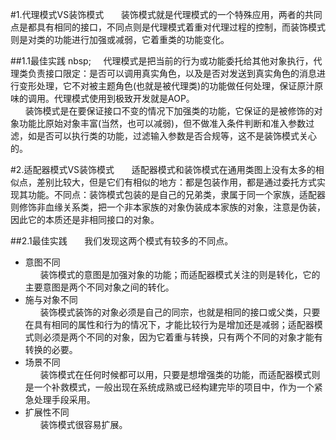 #1.代理模式VS装饰模式
&nbsp;&nbsp;&nbsp;&nbsp;&nbsp;&nbsp;装饰模式就是代理模式的一个特殊应用，两者的共同点是都具有相同的接口，不同点则是代理模式着重对代理过程的控制，而装饰模式则是对类的功能进行加强或减弱，它着重类的功能变化。

##1.1最佳实践
nbsp;&nbsp;&nbsp;&nbsp;&nbsp;&nbsp;代理模式是把当前的行为或功能委托给其他对象执行，代理类负责接口限定：是否可以调用真实角色，以及是否对发送到真实角色的消息进行变形处理，它不对被主题角色(也就是被代理类)的功能做任何处理，保证原汁原味的调用。代理模式使用到极致开发就是AOP。  
&nbsp;&nbsp;&nbsp;&nbsp;&nbsp;&nbsp;装饰模式是在要保证接口不变的情况下加强类的功能，它保证的是被修饰的对象功能比原始对象丰富(当然，也可以减弱)，但不做准入条件判断和准入参数过滤，如是否可以执行类的功能，过滤输入参数是否合规等，这不是装饰模式关心的。  


#2.适配器模式VS装饰模式
&nbsp;&nbsp;&nbsp;&nbsp;&nbsp;&nbsp;适配器模式和装饰模式在通用类图上没有太多的相似点，差别比较大，但是它们有相似的地方：都是包装作用，都是通过委托方式实现其功能。不同点：装饰模式包装的是自己的兄弟类，隶属于同一个家族，适配器则修饰非血缘关系类，把一个非本家族的对象伪装成本家族的对象，注意是伪装，因此它的本质还是非相同接口的对象。


##2.1最佳实践
&nbsp;&nbsp;&nbsp;&nbsp;&nbsp;&nbsp;我们发现这两个模式有较多的不同点。

- 意图不同  
&nbsp;&nbsp;&nbsp;&nbsp;&nbsp;&nbsp;装饰模式的意图是加强对象的功能；而适配器模式关注的则是转化，它的主要意图是两个不同对象之间的转化。
- 施与对象不同  
&nbsp;&nbsp;&nbsp;&nbsp;&nbsp;&nbsp;装饰模式装饰的对象必须是自己的同宗，也就是相同的接口或父类，只要在具有相同的属性和行为的情况下，才能比较行为是增加还是减弱；适配器模式则必须是两个不同的对象，因为它着重与转换，只有两个不同的对象才能有转换的必要。
- 场景不同  
&nbsp;&nbsp;&nbsp;&nbsp;&nbsp;&nbsp;装饰模式在任何时候都可以用，只要是想增强类的功能，而适配器模式则是一个补救模式，一般出现在系统成熟或已经构建完毕的项目中，作为一个紧急处理手段采用。
- 扩展性不同  
&nbsp;&nbsp;&nbsp;&nbsp;&nbsp;&nbsp;装饰模式很容易扩展。
